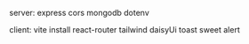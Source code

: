 server:
express 
cors 
mongodb dotenv 





client:
vite install
react-router
tailwind 
daisyUi
toast 
sweet alert
